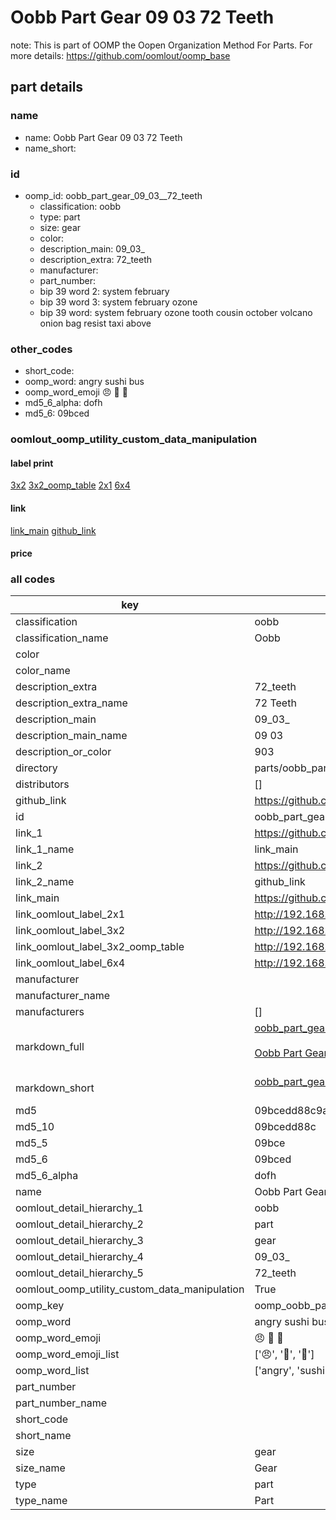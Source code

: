 # Oobb Part Gear 09 03  72 Teeth  

note: This is part of OOMP the Oopen Organization Method For Parts. For more details: https://github.com/oomlout/oomp_base

##  part details





### name
* name: Oobb Part Gear 09 03  72 Teeth
* name_short: 
### id
* oomp_id: oobb_part_gear_09_03__72_teeth
  * classification: oobb
  * type: part
  * size: gear
  * color: 
  * description_main: 09_03_
  * description_extra: 72_teeth
  * manufacturer: 
  * part_number: 
  * bip 39 word 2: system february
  * bip 39 word 3: system february ozone
  * bip 39 word: system february ozone tooth cousin october volcano onion bag resist taxi above

### other_codes
* short_code: 
* oomp_word: angry sushi bus
* oomp_word_emoji :angry: :sushi: :bus:
* md5_6_alpha: dofh
* md5_6: 09bced






### oomlout_oomp_utility_custom_data_manipulation
#### label print
[3x2](http://192.168.1.245:1112/?label=oomp%20dofh)
[3x2_oomp_table](http://192.168.1.107:1112/?label=oomp%20dofh)
[2x1](http://192.168.1.242:1112/?label=oomp%20dofh)
[6x4](http://192.168.1.55:1112/?label=oomp%20dofh)    

#### link

[link_main](https://github.com/oomlout/oomlout_oomp_current_version_messy/tree/main/parts/oobb_part_gear_09_03__72_teeth) [github_link](https://github.com/oomlout/oomlout_oomp_part_src/tree/main/parts/oobb_part_gear_09_03__72_teeth)                             

#### price







### all codes 
| key | value |  
| --- | --- |  
| classification | oobb |  
| classification_name | Oobb |  
| color |  |  
| color_name |  |  
| description_extra | 72_teeth |  
| description_extra_name | 72 Teeth |  
| description_main | 09_03_ |  
| description_main_name | 09 03  |  
| description_or_color | 903 |  
| directory | parts/oobb_part_gear_09_03__72_teeth |  
| distributors | [] |  
| github_link | https://github.com/oomlout/oomlout_oomp_part_src/tree/main/parts/oobb_part_gear_09_03__72_teeth |  
| id | oobb_part_gear_09_03__72_teeth |  
| link_1 | https://github.com/oomlout/oomlout_oomp_current_version_messy/tree/main/parts/oobb_part_gear_09_03__72_teeth |  
| link_1_name | link_main |  
| link_2 | https://github.com/oomlout/oomlout_oomp_part_src/tree/main/parts/oobb_part_gear_09_03__72_teeth |  
| link_2_name | github_link |  
| link_main | https://github.com/oomlout/oomlout_oomp_current_version_messy/tree/main/parts/oobb_part_gear_09_03__72_teeth |  
| link_oomlout_label_2x1 | http://192.168.1.242:1112/?label=oomp%20dofh |  
| link_oomlout_label_3x2 | http://192.168.1.245:1112/?label=oomp%20dofh |  
| link_oomlout_label_3x2_oomp_table | http://192.168.1.107:1112/?label=oomp%20dofh |  
| link_oomlout_label_6x4 | http://192.168.1.55:1112/?label=oomp%20dofh |  
| manufacturer |  |  
| manufacturer_name |  |  
| manufacturers | [] |  
| markdown_full | [oobb_part_gear_09_03__72_teeth](https://github.com/oomlout/oomlout_oomp_current_version_messy/tree/main/parts/oobb_part_gear_09_03__72_teeth)<br>[](https://github.com/oomlout/oomlout_oomp_current_version_messy/tree/main/parts/oobb_part_gear_09_03__72_teeth)<br>[Oobb Part Gear 09 03  72 Teeth](https://github.com/oomlout/oomlout_oomp_current_version_messy/tree/main/parts/oobb_part_gear_09_03__72_teeth)<br><br> |  
| markdown_short | [oobb_part_gear_09_03__72_teeth](https://github.com/oomlout/oomlout_oomp_current_version_messy/tree/main/parts/oobb_part_gear_09_03__72_teeth)<br><br> |  
| md5 | 09bcedd88c9adeb66418be4d3d1516e6 |  
| md5_10 | 09bcedd88c |  
| md5_5 | 09bce |  
| md5_6 | 09bced |  
| md5_6_alpha | dofh |  
| name | Oobb Part Gear 09 03  72 Teeth |  
| oomlout_detail_hierarchy_1 | oobb |  
| oomlout_detail_hierarchy_2 | part |  
| oomlout_detail_hierarchy_3 | gear |  
| oomlout_detail_hierarchy_4 | 09_03_ |  
| oomlout_detail_hierarchy_5 | 72_teeth |  
| oomlout_oomp_utility_custom_data_manipulation | True |  
| oomp_key | oomp_oobb_part_gear_09_03__72_teeth |  
| oomp_word | angry sushi bus |  
| oomp_word_emoji | :angry: :sushi: :bus: |  
| oomp_word_emoji_list | [':angry:', ':sushi:', ':bus:'] |  
| oomp_word_list | ['angry', 'sushi', 'bus'] |  
| part_number |  |  
| part_number_name |  |  
| short_code |  |  
| short_name |  |  
| size | gear |  
| size_name | Gear |  
| type | part |  
| type_name | Part |  
